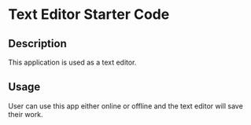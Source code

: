 # Text Editor Starter Code
## Description

This application is used as a text editor. 

## Usage
User can use this app either online or offline and the text editor will save their work.

